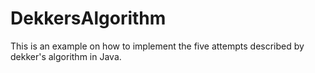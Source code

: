 # DekkersAlgorithm
This is an example on how to implement the five attempts described by dekker's algorithm in Java.

